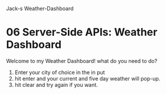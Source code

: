 Jack-s Weather-Dashboard
# 06 Server-Side APIs: Weather Dashboard
Welcome to my Weather Dashboard!
what do you need to do?
1. Enter your city of choice in the in put
2. hit enter and your current and five day weather will pop-up.
3. hit clear and try again if you want.

